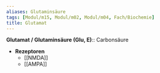 ```yaml
---
aliases: Glutaminsäure
tags: [Modul/m15, Modul/m02, Modul/m04, Fach/Biochemie]
title: Glutamat
---
```

**Glutamat / Glutaminsäure (Glu, E)**:: Carbonsäure
- **Rezeptoren**
	- [[NMDA]]
	- [[AMPA]]